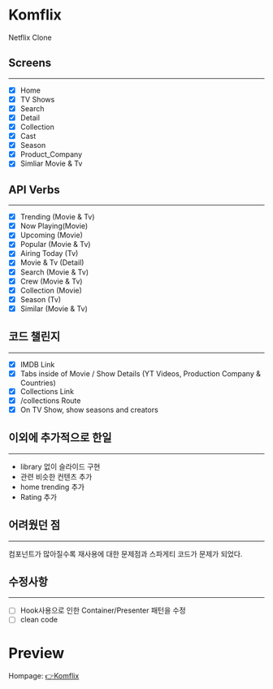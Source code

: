 # Komflix

Netflix Clone

## Screens

---

- [x] Home
- [x] TV Shows
- [x] Search
- [x] Detail
- [x] Collection
- [x] Cast
- [x] Season
- [x] Product_Company
- [x] Simliar Movie & Tv

## API Verbs

---

- [x] Trending (Movie & Tv)
- [x] Now Playing(Movie)
- [x] Upcoming (Movie)
- [x] Popular (Movie & Tv)
- [x] Airing Today (Tv)
- [x] Movie & Tv (Detail)
- [x] Search (Movie & Tv)
- [x] Crew (Movie & Tv)
- [x] Collection (Movie)
- [x] Season (Tv)
- [x] Similar (Movie & Tv)

## 코드 챌린지

---

- [x] IMDB Link
- [x] Tabs inside of Movie / Show Details (YT Videos, Production Company & Countries)
- [x] Collections Link
- [x] /collections Route
- [x] On TV Show, show seasons and creators

## 이외에 추가적으로 한일

---

- library 없이 슬라이드 구현
- 관련 비슷한 컨텐츠 추가
- home trending 추가
- Rating 추가

## 어려웠던 점

---

컴포넌트가 많아질수록 재사용에 대한 문제점과 스파게티 코드가 문제가 되었다.

## 수정사항

---

- [ ] Hook사용으로 인한 Container/Presenter 패턴을 수정
- [ ] clean code

# Preview

Hompage: [👉Komflix]("https://kkomflix.netlify.app/")
